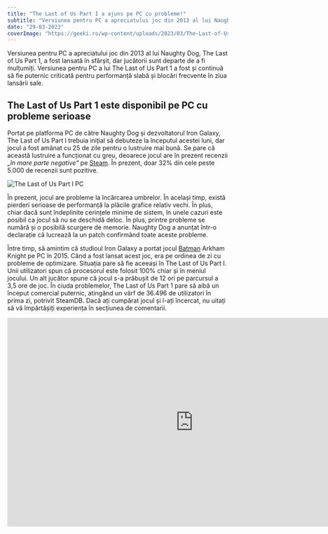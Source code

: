 ```yaml
---
title: "The Last of Us Part I a ajuns pe PC cu probleme!"
subtitle: "Versiunea pentru PC a apreciatului joc din 2013 al lui Naughty Dog, The Last of Us Part 1, a fost lansată în sfârșit, dar jucătorii sunt departe de a fi mulțumiți. "
date: "29-03-2023"
coverImage: "https://geeki.ro/wp-content/uploads/2023/03/The-Last-of-Us-Part-I-2-768x432.webp"
---
```


Versiunea pentru PC a apreciatului joc din 2013 al lui Naughty Dog, The Last of Us Part 1, a fost lansată în sfârșit, dar jucătorii sunt departe de a fi mulțumiți. Versiunea pentru PC a lui The Last of Us Part 1 a fost și continuă să fie puternic criticată pentru performanță slabă și blocări frecvente în ziua lansării sale.

## The Last of Us Part 1 este disponibil pe PC cu probleme serioase

Portat pe platforma PC de către Naughty Dog și dezvoltatorul Iron Galaxy, The Last of Us Part I trebuia inițial să debuteze la începutul acestei luni, dar jocul a fost amânat cu 25 de zile pentru o lustruire mai bună. Se pare că această lustruire a funcționat cu greu, deoarece jocul are în prezent recenzii _„în mare parte negative”_ pe [Steam](https://store.steampowered.com/app/1888930/The_Last_of_Us_Part_I/). În prezent, doar 32% din cele peste 5.000 de recenzii sunt pozitive.

![The Last of Us Part I PC](https://geeki.ro/wp-content/uploads/2023/03/The-Last-of-Us-Part-I.webp)

În prezent, jocul are probleme la încărcarea umbrelor. În același timp, există pierderi serioase de performanță la plăcile grafice relativ vechi. În plus, chiar dacă sunt îndeplinite cerințele minime de sistem, în unele cazuri este posibil ca jocul să nu se deschidă deloc. În plus, printre probleme se numără și o posibilă scurgere de memorie. Naughty Dog a anunțat într-o declarație că lucrează la un patch confirmând toate aceste probleme.

Între timp, să amintim că studioul Iron Galaxy a portat jocul [Batman](https://geeki.ro/tag/batman/ "Batman") Arkham Knight pe PC în 2015. Când a fost lansat acest joc, era pe ordinea de zi cu probleme de optimizare. Situația pare să fie aceeași în The Last of Us Part I. Unii utilizatori spun că procesorul este folosit 100% chiar și în meniul jocului. Un alt jucător spune că jocul s-a prăbușit de 12 ori pe parcursul a 3,5 ore de joc. În ciuda problemelor, The Last of Us Part 1 pare să aibă un început comercial puternic, atingând un vârf de 36.496 de utilizatori în prima zi, potrivit SteamDB. Dacă ați cumpărat jocul și l-ați încercat, nu uitați să vă împărtășiți experiența în secțiunea de comentarii.

<iframe loading="lazy" width="847" height="476" src="https://www.youtube.com/embed/CxVyuE2Nn_w" title="The Last of Us Part I - Launch Trailer | PC Games" frameborder="0" allow="accelerometer; autoplay; clipboard-write; encrypted-media; gyroscope; picture-in-picture; web-share" allowfullscreen></iframe>


